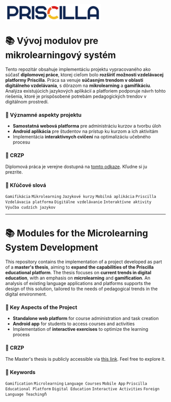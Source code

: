<img src="priscilla-logo.230a794e.svg" alt="Priscilla Logo" width="300"/>


# 📚 Vývoj modulov pre mikrolearningový systém


Tento repozitár obsahuje implementáciu projektu vypracovaného ako súčasť **diplomovej práce**, ktorej cieľom bolo **rozšíriť možnosti vzdelávacej platformy Priscilla**. Práca sa venuje **súčasným trendom v oblasti digitálneho vzdelávania**, s dôrazom na **mikrolearning** a **gamifikáciu**. Analýza existujúcich jazykových aplikácií a platforiem podporuje návrh tohto riešenia, ktoré je prispôsobené potrebám pedagogických trendov v digitálnom prostredí.

### 🚀 Významné aspekty projektu

- **Samostatná webová platforma** pre administráciu kurzov a tvorbu úloh
- **Android aplikácia** pre študentov na prístup ku kurzom a ich aktivitám
- Implementácia **interaktívnych cvičení** na optimalizáciu učebného procesu

### 📄 CRZP
Diplomová práca je verejne dostupná na [tomto odkaze](https://opac.crzp.sk/?fn=detailBiblioForm&sid=11DFBA30F566A03CAEEFEE7AA9BF). Kľudne si ju prezrite.

### 🔑 Kľúčové slová

`Gamifikácia` `Mikrolearning` `Jazykové kurzy` `Mobilná aplikácia` `Priscilla` `Vzdelávacia platforma` `Digitálne vzdelávanie` `Interaktívne aktivity` `Výučba cudzích jazykov`

---

# 📚 Modules for the Microlearning System Development

This repository contains the implementation of a project developed as part of a **master's thesis**, aiming to **expand the capabilities of the Priscilla educational platform**. The thesis focuses on **current trends in digital education**, with an emphasis on **microlearning** and **gamification**. An analysis of existing language applications and platforms supports the design of this solution, tailored to the needs of pedagogical trends in the digital environment.

### 🚀 Key Aspects of the Project

- **Standalone web platform** for course administration and task creation
- **Android app** for students to access courses and activities
- Implementation of **interactive exercises** to optimize the learning process

### 📄 CRZP
The Master's thesis is publicly accessible via [this link](https://opac.crzp.sk/?fn=detailBiblioForm&sid=11DFBA30F566A03CAEEFEE7AA9BF). Feel free to explore it.

### 🔑 Keywords

`Gamification` `Microlearning` `Language Courses` `Mobile App` `Priscilla` `Educational Platform` `Digital Education` `Interactive Activities` `Foreign Language Teaching`ň



